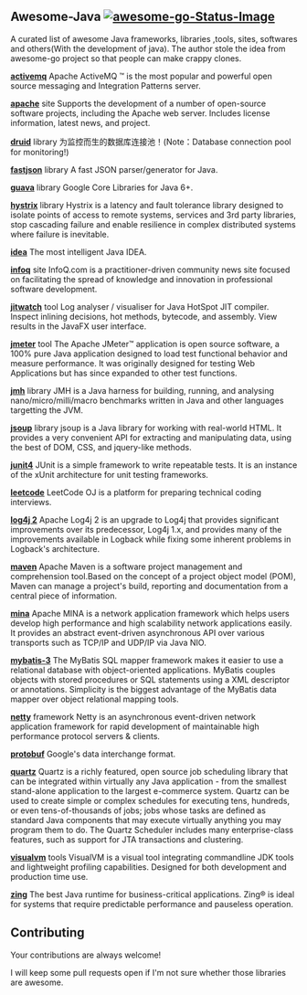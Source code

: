 ## Awesome-Java [![awesome-go-Status-Image](https://travis-ci.org/avelino/awesome-go.svg?branch=master)](https://travis-ci.org/avelino/awesome-go)
A curated list of awesome Java frameworks, libraries ,tools, sites, softwares and others(With the development of java). The author stole the idea from awesome-go project so that people can make crappy clones.

**[activemq](http://activemq.apache.org/)**
Apache ActiveMQ ™ is the most popular and powerful open source messaging and Integration Patterns server.

**[apache](http://www.apache.org/)** site
Supports the development of a number of open-source software projects, including the Apache web server. Includes license information, latest news, and project.

**[druid](https://github.com/alibaba/druid)** library
为监控而生的数据库连接池！(Note：Database connection pool for monitoring!)

**[fastjson](https://github.com/alibaba/fastjson)** library
A fast JSON parser/generator for Java.

**[guava](https://github.com/google/guava)** library
Google Core Libraries for Java 6+.

**[hystrix](https://github.com/Netflix/Hystrix)** library
Hystrix is a latency and fault tolerance library designed to isolate points of access to remote systems, services and 3rd party libraries, stop cascading failure and enable resilience in complex distributed systems where failure is inevitable.

**[idea](https://www.jetbrains.com/idea/)**
The most intelligent Java IDEA.

**[infoq](https://www.infoq.com/)** site
InfoQ.com is a practitioner-driven community news site focused on facilitating the spread of knowledge and innovation in professional software development.

**[jitwatch](https://github.com/AdoptOpenJDK/jitwatch)** tool
Log analyser / visualiser for Java HotSpot JIT compiler. Inspect inlining decisions, hot methods, bytecode, and assembly. View results in the JavaFX user interface.

**[jmeter](http://jmeter.apache.org/)** tool
The Apache JMeter™ application is open source software, a 100% pure Java application designed to load test functional behavior and measure performance. It was originally designed for testing Web Applications but has since expanded to other test functions.

**[jmh](http://openjdk.java.net/projects/code-tools/jmh/)** library
JMH is a Java harness for building, running, and analysing nano/micro/milli/macro benchmarks written in Java and other languages targetting the JVM.

**[jsoup](https://github.com/jhy/jsoup)** library
jsoup is a Java library for working with real-world HTML. It provides a very convenient API for extracting and manipulating data, using the best of DOM, CSS, and jquery-like methods.

**[junit4](https://github.com/junit-team/junit4)**
JUnit is a simple framework to write repeatable tests. It is an instance of the xUnit architecture for unit testing frameworks.

**[leetcode](https://leetcode.com/)**
LeetCode OJ is a platform for preparing technical coding interviews.

**[log4j 2](http://logging.apache.org/log4j/2.x/)**
Apache Log4j 2 is an upgrade to Log4j that provides significant improvements over its predecessor, Log4j 1.x, and provides many of the improvements available in Logback while fixing some inherent problems in Logback's architecture.

**[maven](https://maven.apache.org/)**
Apache Maven is a software project management and comprehension tool.Based on the concept of a project object model (POM), Maven can manage a project's build, reporting and documentation from a central piece of information.

**[mina](http://mina.apache.org/)**
Apache MINA is a network application framework which helps users develop high performance and high scalability network applications easily. It provides an abstract event-driven asynchronous API over various transports such as TCP/IP and UDP/IP via Java NIO.

**[mybatis-3](https://github.com/mybatis/mybatis-3)**
The MyBatis SQL mapper framework makes it easier to use a relational database with object-oriented applications. MyBatis couples objects with stored procedures or SQL statements using a XML descriptor or annotations. Simplicity is the biggest advantage of the MyBatis data mapper over object relational mapping tools.

**[netty](https://github.com/netty/netty)** framework
Netty is an asynchronous event-driven network application framework for rapid development of maintainable high performance protocol servers & clients.

**[protobuf](https://github.com/google/protobuf)**
Google's data interchange format.

**[quartz](https://github.com/quartz-scheduler/quartz)**
Quartz is a richly featured, open source job scheduling library that can be integrated within virtually any Java application - from the smallest stand-alone application to the largest e-commerce system. Quartz can be used to create simple or complex schedules for executing tens, hundreds, or even tens-of-thousands of jobs; jobs whose tasks are defined as standard Java components that may execute virtually anything you may program them to do. The Quartz Scheduler includes many enterprise-class features, such as support for JTA transactions and clustering.

**[visualvm](https://visualvm.github.io/)** tools
VisualVM is a visual tool integrating commandline JDK tools and lightweight profiling capabilities.
Designed for both development and production time use.

**[zing](https://www.azul.com/products/zing/)**
The best Java runtime for business-critical applications. 
Zing® is ideal for systems that require predictable performance and pauseless operation.


## Contributing 
Your contributions are always welcome!

I will keep some pull requests open if I'm not sure whether those libraries are awesome.

